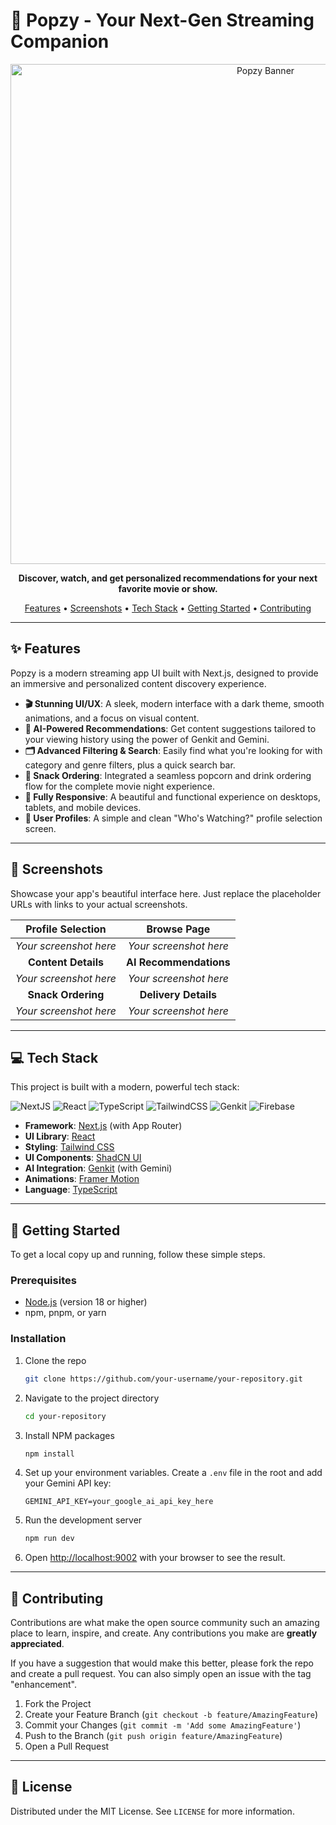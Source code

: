 # 🍿 Popzy - Your Next-Gen Streaming Companion

<p align="center">
  <img src="https://raw.githubusercontent.com/firebase/genkit/main/docs/assets/studio-examples/popzy-banner.png" alt="Popzy Banner" width="800">
</p>

<p align="center">
  <strong>Discover, watch, and get personalized recommendations for your next favorite movie or show.</strong>
</p>

<p align="center">
  <a href="#-features">Features</a> •
  <a href="#-screenshots">Screenshots</a> •
  <a href="#-tech-stack">Tech Stack</a> •
  <a href="#-getting-started">Getting Started</a> •
  <a href="#-contributing">Contributing</a>
</p>

---

## ✨ Features

Popzy is a modern streaming app UI built with Next.js, designed to provide an immersive and personalized content discovery experience.

- **🎬 Stunning UI/UX**: A sleek, modern interface with a dark theme, smooth animations, and a focus on visual content.
- **🧠 AI-Powered Recommendations**: Get content suggestions tailored to your viewing history using the power of Genkit and Gemini.
- **🗂️ Advanced Filtering & Search**: Easily find what you're looking for with category and genre filters, plus a quick search bar.
- **🍿 Snack Ordering**: Integrated a seamless popcorn and drink ordering flow for the complete movie night experience.
- **📱 Fully Responsive**: A beautiful and functional experience on desktops, tablets, and mobile devices.
- **👤 User Profiles**: A simple and clean "Who's Watching?" profile selection screen.

---

## 📸 Screenshots

Showcase your app's beautiful interface here. Just replace the placeholder URLs with links to your actual screenshots.

| **Profile Selection** | **Browse Page** |
| :---: | :---: |
| _Your screenshot here_ | _Your screenshot here_ |
| **Content Details** | **AI Recommendations** |
| _Your screenshot here_ | _Your screenshot here_ |
| **Snack Ordering** | **Delivery Details** |
| _Your screenshot here_ | _Your screenshot here_ |

---

## 💻 Tech Stack

This project is built with a modern, powerful tech stack:

![NextJS](https://img.shields.io/badge/Next-JS-black?style=for-the-badge&logo=next.js&logoColor=white)
![React](https://img.shields.io/badge/React-20232A?style=for-the-badge&logo=react&logoColor=61DAFB)
![TypeScript](https://img.shields.io/badge/TypeScript-007ACC?style=for-the-badge&logo=typescript&logoColor=white)
![TailwindCSS](https://img.shields.io/badge/Tailwind_CSS-38B2AC?style=for-the-badge&logo=tailwind-css&logoColor=white)
![Genkit](https://img.shields.io/badge/Genkit-663399?style=for-the-badge&logo=google-cloud&logoColor=white)
![Firebase](https://img.shields.io/badge/Firebase-FFCA28?style=for-the-badge&logo=firebase&logoColor=black)

- **Framework**: [Next.js](https://nextjs.org/) (with App Router)
- **UI Library**: [React](https://reactjs.org/)
- **Styling**: [Tailwind CSS](https://tailwindcss.com/)
- **UI Components**: [ShadCN UI](https://ui.shadcn.com/)
- **AI Integration**: [Genkit](https://firebase.google.com/docs/genkit) (with Gemini)
- **Animations**: [Framer Motion](https://www.framer.com/motion/)
- **Language**: [TypeScript](https://www.typescriptlang.org/)

---

## 🚀 Getting Started

To get a local copy up and running, follow these simple steps.

### Prerequisites

- [Node.js](https://nodejs.org/) (version 18 or higher)
- npm, pnpm, or yarn

### Installation

1. Clone the repo
   ```sh
   git clone https://github.com/your-username/your-repository.git
   ```
2. Navigate to the project directory
   ```sh
   cd your-repository
   ```
3. Install NPM packages
   ```sh
   npm install
   ```
4. Set up your environment variables. Create a `.env` file in the root and add your Gemini API key:
   ```env
   GEMINI_API_KEY=your_google_ai_api_key_here
   ```
5. Run the development server
   ```sh
   npm run dev
   ```
6. Open [http://localhost:9002](http://localhost:9002) with your browser to see the result.

---

## 🤝 Contributing

Contributions are what make the open source community such an amazing place to learn, inspire, and create. Any contributions you make are **greatly appreciated**.

If you have a suggestion that would make this better, please fork the repo and create a pull request. You can also simply open an issue with the tag "enhancement".

1. Fork the Project
2. Create your Feature Branch (`git checkout -b feature/AmazingFeature`)
3. Commit your Changes (`git commit -m 'Add some AmazingFeature'`)
4. Push to the Branch (`git push origin feature/AmazingFeature`)
5. Open a Pull Request

---

## 📄 License

Distributed under the MIT License. See `LICENSE` for more information.

